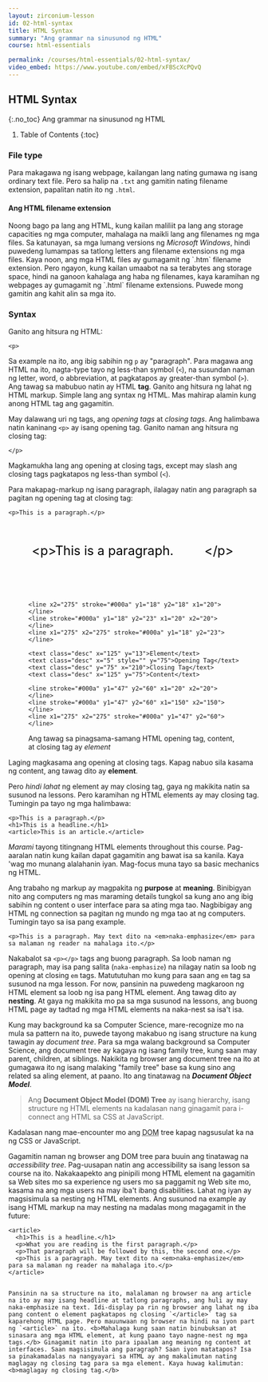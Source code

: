 ```yaml
---
layout: zirconium-lesson
id: 02-html-syntax
title: HTML Syntax
summary: "Ang grammar na sinusunod ng HTML"
course: html-essentials

permalink: /courses/html-essentials/02-html-syntax/
video_embed: https://www.youtube.com/embed/xFBScXcPQvQ
---
```

## HTML Syntax
{:.no_toc}
Ang grammar na sinusunod ng HTML

1. Table of Contents
{:toc}

### File type
Para makagawa ng isang webpage, kailangan lang nating gumawa ng isang ordinary text file. Pero sa halip na `.txt` ang gamitin nating filename extension, papalitan natin ito ng `.html`.

<aside class="float">
<h4 class="float__header">Ang HTML filename extension</h4>
<p>Noong bago pa lang ang HTML, kung kailan maliliit pa lang ang storage capacities ng mga computer, mahalaga na maikli lang ang filenames ng mga files. Sa katunayan, sa mga lumang versions ng <i>Microsoft Windows</i>, hindi puwedeng lumampas sa tatlong letters ang filename extensions ng mga files. Kaya noon, ang mga HTML files ay gumagamit ng `.htm` filename extension. Pero ngayon, kung kailan umaabot na sa terabytes ang storage space, hindi na ganoon kahalaga ang haba ng filenames, kaya karamihan ng webpages ay gumagamit ng `.html` filename extensions. Puwede mong gamitin ang kahit alin sa mga ito.</p>
</aside>

### Syntax
Ganito ang hitsura ng HTML:

<pre><code data-language="html">&lt;p></code></pre>

Sa example na ito, ang ibig sabihin ng `p` ay "paragraph". Para magawa ang HTML na ito, nagta-type tayo ng less-than symbol (`<`), na susundan naman ng letter, word, o abbreviation, at pagkatapos ay greater-than symbol (`>`). Ang tawag sa mabubuo natin ay HTML <b>tag</b>. Ganito ang hitsura ng lahat ng HTML markup. Simple lang ang syntax ng HTML. Mas mahirap alamin kung anong HTML tag ang gagamitin.

May dalawang uri ng tags, ang <i>opening tags</i> at <i>closing tags</i>. Ang halimbawa natin kaninang `<p>` ay isang opening tag. Ganito naman ang hitsura ng closing tag:

<pre><code data-language="html">&lt;/p></code></pre>

Magkamukha lang ang opening at closing tags, except may slash ang closing tags pagkatapos ng less-than symbol (`<`).

Para makapag-markup ng isang paragraph, ilalagay natin ang paragraph sa pagitan ng opening tag at closing tag:

<pre><code data-language="html">&lt;p>This is a paragraph.&lt;/p></code></pre>

<figure>
  <svg style="" class="img--borderize" viewBox="0 -10 300 100">
    <style>
      .code { font-family: var(--code-font); font-size: 18px; }
      .desc { font-family: var(--ui-font);font-size: 14px; }
    </style>
    <text class="code" y="35" x="5">&lt;p&gt;</text>
    <text class="code" y="35" x="38">This is a paragraph.</text>
    <text class="code" y="35" x="250">&lt;/p&gt;</text>
    
    <line x2="275" stroke="#000a" y1="18" y2="18" x1="20"></line>
    <line stroke="#000a" y1="18" y2="23" x1="20" x2="20"></line>
    <line x1="275" x2="275" stroke="#000a" y1="18" y2="23"></line>
    
    <text class="desc" x="125" y="13">Element</text>
    <text class="desc" x="5" style="" y="75">Opening Tag</text>
    <text class="desc" y="75" x="210">Closing Tag</text>
    <text class="desc" x="125" y="75">Content</text>
    
    <line stroke="#000a" y1="47" y2="60" x1="20" x2="20"></line>
    <line stroke="#000a" y1="47" y2="60" x1="150" x2="150"></line>
    <line x1="275" x2="275" stroke="#000a" y1="47" y2="60"></line>
</svg>
  <figcaption>Ang tawag sa pinagsama-samang HTML opening tag, content, at closing tag ay <i>element</i></figcaption>
</figure>

Laging magkasama ang opening at closing tags. Kapag nabuo sila kasama ng content, ang tawag dito ay <b>element</b>.

Pero <em>hindi lahat</em> ng element ay may closing tag, gaya ng makikita natin sa susunod na lessons. Pero karamihan ng HTML elements ay may closing tag. Tumingin pa tayo ng mga halimbawa:

<pre><code data-language="html">&lt;p>This is a paragraph.&lt;/p>
&lt;h1>This is a headline.&lt;/h1>
&lt;article>This is an article.&lt;/article></code></pre>

<em>Marami</em> tayong titingnang HTML elements throughout this course. Pag-aaralan natin kung kailan dapat gagamitin ang bawat isa sa kanila. Kaya 'wag mo munang alalahanin iyan. Mag-focus muna tayo sa basic mechanics ng HTML.

Ang trabaho ng markup ay magpakita ng <b>purpose</b> at <b>meaning</b>. Binibigyan nito ang computers ng mas maraming details tungkol sa kung ano ang ibig sabihin ng content o user interface para sa ating mga tao. Nagbibigay ang HTML ng connection sa pagitan ng mundo ng mga tao at ng computers. Tumingin tayo sa isa pang example.

<pre><code data-language="html">&lt;p>This is a paragraph. May text dito na &lt;em>naka-emphasize&lt;/em> para sa malaman ng reader na mahalaga ito.&lt;/p></code></pre>

Nakabalot sa `<p></p>` tags ang buong paragraph. Sa loob naman ng paragraph, may isa pang salita (`naka-emphasize`) na nilagay natin sa loob ng opening at closing `em` tags. Matututuhan mo kung para saan ang `em` tag sa susunod na mga lesson. For now, pansinin na puwedeng magkaroon ng HTML element sa loob ng isa pang HTML element. Ang tawag dito ay <b>nesting</b>. At gaya ng makikita mo pa sa mga susunod na lessons, ang buong HTML page ay tadtad ng mga HTML elements na naka-nest sa isa't isa.

Kung may background ka sa Computer Science, mare-recognize mo na mula sa pattern na ito, puwede tayong makabuo ng isang structure na kung tawagin ay <i>document tree</i>. Para sa mga walang background sa Computer Science, ang document tree ay kagaya ng isang family tree, kung saan may parent, children, at siblings. Nakikita ng browser ang document tree na ito at gumagawa ito ng isang malaking "family tree" base sa kung sino ang related sa aling element, at paano. Ito ang tinatawag na <b><i>Document Object Model</i></b>.

<blockquote>
<p>Ang <b>Document Object Model (DOM) Tree</b> ay isang hierarchy, isang structure ng HTML elements na kadalasan nang ginagamit para i-connect ang HTML sa CSS at JavaScript.</p>
</blockquote>

Kadalasan nang mae-encounter mo ang <abbr title="Document Object Model">DOM</abbr> tree kapag nagsusulat ka na ng CSS or JavaScript. 

Gagamitin naman ng browser ang DOM tree para buuin ang tinatawag na <i>accessibility tree</i>. Pag-uusapan natin ang accessibility sa isang lesson sa course na ito. Nakakaapekto ang pinipili mong HTML element na gagamitin sa Web sites mo sa experience ng users mo sa paggamit ng Web site mo, kasama na ang mga users na may iba't ibang disabilities. Lahat ng iyan ay magsisimula sa nesting ng HTML elements. Ang susunod na example ay isang HTML markup na may nesting na madalas mong magagamit in the future:

<pre><code data-language="html">&lt;article>
  &lt;h1>This is a headline.&lt;/h1>
  &lt;p>What you are reading is the first paragraph.&lt;/p>
  &lt;p>That paragraph will be followed by this, the second one.&lt;/p>
  &lt;p>This is a paragraph. May text dito na &lt;em>naka-emphasize&lt;/em> para sa malaman ng reader na mahalaga ito.&lt;/p>
&lt;/article></code></pre>
```

Pansinin na sa structure na ito, malalaman ng browser na ang article na ito ay may isang headline at tatlong paragraphs, ang huli ay may naka-emphasize na text. Idi-display pa rin ng browser ang lahat ng iba pang content o element pagkatapos ng closing `</article>` tag sa kaparehong HTML page. Pero mauunwaan ng browser na hindi na iyon part ng `<article>` na ito. <b>Mahalaga kung saan natin binubuksan at sinasara ang mga HTML element, at kung paano tayo nagne-nest ng mga tags.</b> Ginagamit natin ito para ipaalam ang meaning ng content at interfaces. Saan magsisimula ang paragraph? Saan iyon matatapos? Isa sa pinakamadalas na nangyayari sa HTML ay ang makalimutan nating maglagay ng closing tag para sa mga element. Kaya huwag kalimutan: <b>maglagay ng closing tag.</b>

